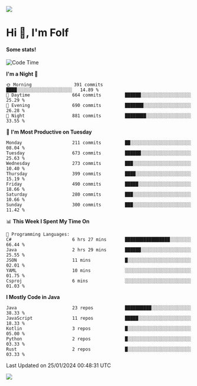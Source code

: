 <img src="https://komarev.com/ghpvc/?username=itsfolf"/>
<h1>Hi 👋, I'm Folf</h1>


#### Some stats!
<!--START_SECTION:waka-->
![Code Time](http://img.shields.io/badge/Code%20Time-2%2C104%20hrs%204%20mins-blue)

**I'm a Night 🦉** 

```text
🌞 Morning                391 commits         ████░░░░░░░░░░░░░░░░░░░░░   14.89 % 
🌆 Daytime                664 commits         ██████░░░░░░░░░░░░░░░░░░░   25.29 % 
🌃 Evening                690 commits         ███████░░░░░░░░░░░░░░░░░░   26.28 % 
🌙 Night                  881 commits         ████████░░░░░░░░░░░░░░░░░   33.55 % 
```
📅 **I'm Most Productive on Tuesday** 

```text
Monday                   211 commits         ██░░░░░░░░░░░░░░░░░░░░░░░   08.04 % 
Tuesday                  673 commits         ██████░░░░░░░░░░░░░░░░░░░   25.63 % 
Wednesday                273 commits         ███░░░░░░░░░░░░░░░░░░░░░░   10.40 % 
Thursday                 399 commits         ████░░░░░░░░░░░░░░░░░░░░░   15.19 % 
Friday                   490 commits         █████░░░░░░░░░░░░░░░░░░░░   18.66 % 
Saturday                 280 commits         ███░░░░░░░░░░░░░░░░░░░░░░   10.66 % 
Sunday                   300 commits         ███░░░░░░░░░░░░░░░░░░░░░░   11.42 % 
```


📊 **This Week I Spent My Time On** 

```text
💬 Programming Languages: 
C#                       6 hrs 27 mins       █████████████████░░░░░░░░   66.44 % 
Java                     2 hrs 29 mins       ██████░░░░░░░░░░░░░░░░░░░   25.55 % 
JSON                     11 mins             █░░░░░░░░░░░░░░░░░░░░░░░░   02.01 % 
YAML                     10 mins             ░░░░░░░░░░░░░░░░░░░░░░░░░   01.75 % 
Csproj                   6 mins              ░░░░░░░░░░░░░░░░░░░░░░░░░   01.03 % 
```

**I Mostly Code in Java** 

```text
Java                     23 repos            ██████████░░░░░░░░░░░░░░░   38.33 % 
JavaScript               11 repos            █████░░░░░░░░░░░░░░░░░░░░   18.33 % 
Kotlin                   3 repos             █░░░░░░░░░░░░░░░░░░░░░░░░   05.00 % 
Python                   2 repos             █░░░░░░░░░░░░░░░░░░░░░░░░   03.33 % 
Rust                     2 repos             █░░░░░░░░░░░░░░░░░░░░░░░░   03.33 % 
```




 Last Updated on 25/01/2024 00:48:31 UTC
<!--END_SECTION:waka-->
<a src="https://discord.com/users/1090088995976925305"><img src="https://lanyard-profile-readme.vercel.app/api/1090088995976925305"/></a></td> 

